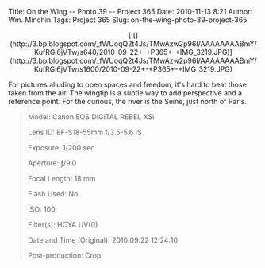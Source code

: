 Title: On the Wing -- Photo 39 -- Project 365
Date: 2010-11-13 8:21
Author: Wm. Minchin
Tags: Project 365
Slug: on-the-wing-photo-39-project-365

<div class="separator" style="clear: both; text-align: center;">

<p>
[![](http://3.bp.blogspot.com/_fWUoqQ2t4Js/TMwAzw2p96I/AAAAAAAABmY/KufRGi6jVTw/s640/2010-09-22+-+P365+-+IMG_3219.JPG)](http://3.bp.blogspot.com/_fWUoqQ2t4Js/TMwAzw2p96I/AAAAAAAABmY/KufRGi6jVTw/s1600/2010-09-22+-+P365+-+IMG_3219.JPG)

</div>

For pictures alluding to open spaces and freedom, it's hard to beat
those taken from the air. The wingtip is a subtle way to add perspective
and a reference point. For the curious, the river is the Seine, just
north of Paris.

> 
> <span style="color: #666666;">Model: </span>Canon EOS DIGITAL REBEL
> XSi
>
> <span style="color: #666666;">Lens ID: </span>EF-S18-55mm f/3.5-5.6
> IS
>
> <span style="color: #666666;">Exposure: </span>1/200 sec
>
> <span style="color: #666666;">Aperture: </span>ƒ/9.0
>
> <span style="color: #666666;">Focal Length: </span>18 mm
>
> <span style="color: #666666;">Flash Used: </span>No
>
> <span style="color: #666666;">ISO: </span>100
>
> <span style="color: #666666;">Filter(s): </span>HOYA UV(0)
>
> <span style="color: #666666;">Date and Time
> (Original): </span>2010:09:22 12:24:10
>
> 
>
> <span style="color: #666666;">Post-production: </span>Crop
>
> <p>

